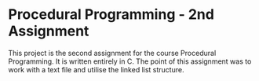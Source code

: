 # Procedural Programming - 2nd Assignment

This project is the second assignment for the course Procedural Programming. It is written entirely in C. The point of this assignment was to work with a text file and utilise the linked list structure.
